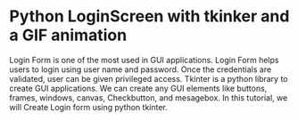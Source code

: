 # Python LoginScreen with tkinker and a GIF animation
Login Form is one of the most used in GUI applications.
Login Form helps users to login using user name and password. Once the credentials are validated, user can be given privileged access.
Tkinter is a python library to create GUI applications. We can create any GUI elements like buttons, frames, windows, canvas, Checkbutton, and mesagebox. In this tutorial, we will Create Login form using python tkinter.
